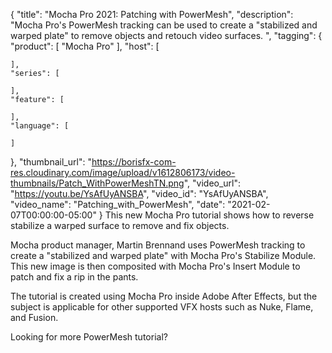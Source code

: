 {
  "title": "Mocha Pro 2021: Patching with PowerMesh",
  "description": "Mocha Pro's PowerMesh tracking can be used to create a \"stabilized and warped plate\" to remove objects and retouch video surfaces. ",
  "tagging": {
    "product": [
      "Mocha Pro"
    ],
    "host": [

    ],
    "series": [

    ],
    "feature": [

    ],
    "language": [

    ]
  },
  "thumbnail_url": "https://borisfx-com-res.cloudinary.com/image/upload/v1612806173/video-thumbnails/Patch_WithPowerMeshTN.png",
  "video_url": "https://youtu.be/YsAfUyANSBA",
  "video_id": "YsAfUyANSBA",
  "video_name": "Patching_with_PowerMesh",
  "date": "2021-02-07T00:00:00-05:00"
}
This new Mocha Pro tutorial shows how to reverse stabilize a warped surface to remove and fix objects. 

Mocha product manager, Martin Brennand uses PowerMesh tracking to create a "stabilized and warped plate" with Mocha Pro's Stabilize Module. This new image is then composited with Mocha Pro's Insert Module to patch and fix a rip in the pants.

The tutorial is created using Mocha Pro inside Adobe After Effects, but the subject is applicable for other supported VFX hosts such as Nuke, Flame, and Fusion. 

Looking for more PowerMesh tutorial?
